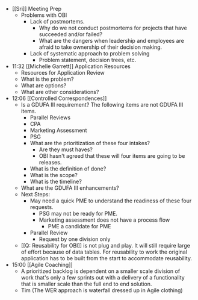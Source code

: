 - [[Sri]] Meeting Prep
	- Problems with OBI
		- Lack of postmortems.
			- Why do we not conduct postmortems for projects that have succeeded and/or failed?
			- What are the dangers when leadership and employees are afraid to take ownership of their decision making.
		- Lack of systematic approach to problem solving
			- Problem statement, decision trees, etc.
- 11:32 [[Michelle Garrett]] Application Resources
	- Resources for Application Review
	- What is the problem?
	- What are options?
	- What are other considerations?
- 12:06 [[Controlled Correspondences]]
	- Is a GDUFA III requirement? The following items are not GDUFA III items.
		- Parallel Reviews
		- CPA
		- Marketing Assessment
		- PSG
		- What are the prioritization of these four intakes?
			- Are they must haves?
			- OBI hasn't agreed that these will four items are going to be releases.
		- What is the definition of done?
		- What is the scope?
		- What is the timeline?
	- What are the GDUFA III enhancements?
	- Next Steps:
		- May need a quick PME to understand the readiness of these four requests.
			- PSG may not be ready for PME.
			- Marketing assessment does not have a process flow
				- PME a candidate for PME
		- Parallel Review
			- Request by one division only
	- [[Q: Reusability for OBI]] is not plug and play. It will still require large of effort because of data tables. For reusability to work the original application has to be built from the start to accommodate reusability.
- 15:00 [[Agile Coaching]]
	- A prioritized backlog is dependent on a smaller scale division of work that's only a few sprints out with a delivery of a functionality that is smaller scale than the full end to end solution.
	- Tim (The WER approach is waterfall dressed up in Agile clothing)
